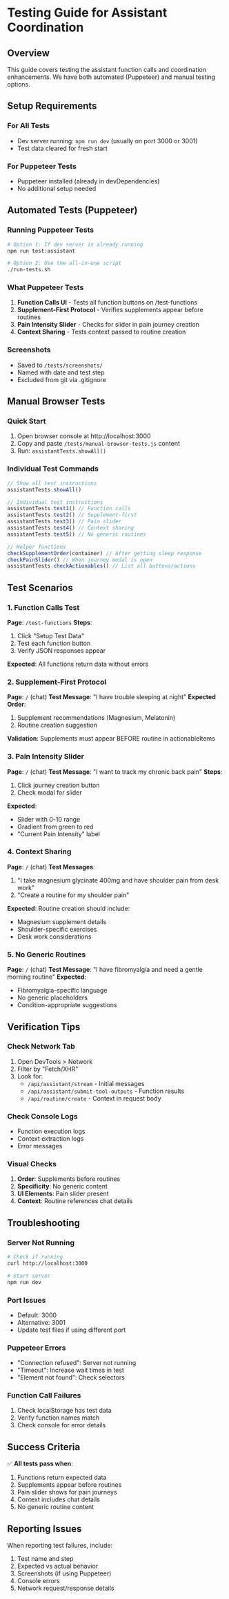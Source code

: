 # Testing Guide for Assistant Coordination

## Overview
This guide covers testing the assistant function calls and coordination enhancements. We have both automated (Puppeteer) and manual testing options.

## Setup Requirements

### For All Tests
- Dev server running: `npm run dev` (usually on port 3000 or 3001)
- Test data cleared for fresh start

### For Puppeteer Tests
- Puppeteer installed (already in devDependencies)
- No additional setup needed

## Automated Tests (Puppeteer)

### Running Puppeteer Tests
```bash
# Option 1: If dev server is already running
npm run test:assistant

# Option 2: Use the all-in-one script
./run-tests.sh
```

### What Puppeteer Tests
1. **Function Calls UI** - Tests all function buttons on /test-functions
2. **Supplement-First Protocol** - Verifies supplements appear before routines
3. **Pain Intensity Slider** - Checks for slider in pain journey creation
4. **Context Sharing** - Tests context passed to routine creation

### Screenshots
- Saved to `/tests/screenshots/`
- Named with date and test step
- Excluded from git via .gitignore

## Manual Browser Tests

### Quick Start
1. Open browser console at http://localhost:3000
2. Copy and paste `/tests/manual-browser-tests.js` content
3. Run: `assistantTests.showAll()`

### Individual Test Commands
```javascript
// Show all test instructions
assistantTests.showAll()

// Individual test instructions
assistantTests.test1() // Function calls
assistantTests.test2() // Supplement-first
assistantTests.test3() // Pain slider
assistantTests.test4() // Context sharing
assistantTests.test5() // No generic routines

// Helper functions
checkSupplementOrder(container) // After getting sleep response
checkPainSlider() // When journey modal is open
assistantTests.checkActionables() // List all buttons/actions
```

## Test Scenarios

### 1. Function Calls Test
**Page**: `/test-functions`
**Steps**:
1. Click "Setup Test Data"
2. Test each function button
3. Verify JSON responses appear

**Expected**: All functions return data without errors

### 2. Supplement-First Protocol
**Page**: `/` (chat)
**Test Message**: "I have trouble sleeping at night"
**Expected Order**:
1. Supplement recommendations (Magnesium, Melatonin)
2. Routine creation suggestion

**Validation**: Supplements must appear BEFORE routine in actionableItems

### 3. Pain Intensity Slider
**Page**: `/` (chat)
**Test Message**: "I want to track my chronic back pain"
**Steps**:
1. Click journey creation button
2. Check modal for slider

**Expected**: 
- Slider with 0-10 range
- Gradient from green to red
- "Current Pain Intensity" label

### 4. Context Sharing
**Page**: `/` (chat)
**Test Messages**:
1. "I take magnesium glycinate 400mg and have shoulder pain from desk work"
2. "Create a routine for my shoulder pain"

**Expected**: Routine creation should include:
- Magnesium supplement details
- Shoulder-specific exercises
- Desk work considerations

### 5. No Generic Routines
**Page**: `/` (chat)
**Test Message**: "I have fibromyalgia and need a gentle morning routine"
**Expected**:
- Fibromyalgia-specific language
- No generic placeholders
- Condition-appropriate suggestions

## Verification Tips

### Check Network Tab
1. Open DevTools > Network
2. Filter by "Fetch/XHR"
3. Look for:
   - `/api/assistant/stream` - Initial messages
   - `/api/assistant/submit-tool-outputs` - Function results
   - `/api/routine/create` - Context in request body

### Check Console Logs
- Function execution logs
- Context extraction logs
- Error messages

### Visual Checks
1. **Order**: Supplements before routines
2. **Specificity**: No generic content
3. **UI Elements**: Pain slider present
4. **Context**: Routine references chat details

## Troubleshooting

### Server Not Running
```bash
# Check if running
curl http://localhost:3000

# Start server
npm run dev
```

### Port Issues
- Default: 3000
- Alternative: 3001
- Update test files if using different port

### Puppeteer Errors
- "Connection refused": Server not running
- "Timeout": Increase wait times in test
- "Element not found": Check selectors

### Function Call Failures
1. Check localStorage has test data
2. Verify function names match
3. Check console for error details

## Success Criteria

✅ **All tests pass when**:
1. Functions return expected data
2. Supplements appear before routines
3. Pain slider shows for pain journeys
4. Context includes chat details
5. No generic routine content

## Reporting Issues

When reporting test failures, include:
1. Test name and step
2. Expected vs actual behavior
3. Screenshots (if using Puppeteer)
4. Console errors
5. Network request/response details